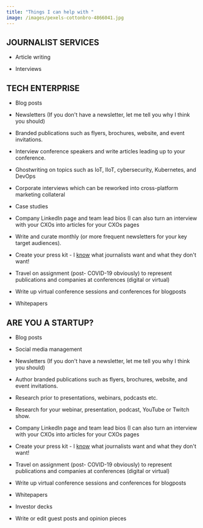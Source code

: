 ```yaml
---
title: "Things I can help with "
image: /images/pexels-cottonbro-4866041.jpg
---
```


## JOURNALIST SERVICES

* Article writing

* Interviews 


## TECH ENTERPRISE

* Blog posts 

* Newsletters (If you don't have a newsletter, let me tell you why I think you should)

* Branded publications such as flyers, brochures, website, and event invitations.

* Interview conference speakers and write articles leading up to your conference. 

* Ghostwriting on topics such as IoT, IIoT, cybersecurity, Kubernetes, and DevOps

* Corporate interviews which can be reworked into cross-platform marketing collateral

* Case studies 

* Company LinkedIn page and team lead bios (I can also turn an interview with your CXOs into articles for your CXOs pages

* Write and curate monthly (or more frequent newsletters for your key target audiences).

* Create your press kit - I [know](https://hackernoon.com/heres-why-journalists-wont-write-about-your-startup-ti7g338s) what journalists want and what they don't want! 

* Travel on assignment (post- COVID-19 obviously) to represent publications and companies at conferences (digital or virtual)

* Write up virtual conference sessions and conferences for blogposts 

* Whitepapers

## ARE YOU A STARTUP?

* Blog posts 

* Social media management

* Newsletters (If you don't have a newsletter, let me tell you why I think you should)

* Author branded publications such as flyers, brochures, website, and event invitations.

* Research prior to presentations, webinars, podcasts etc.

* Research for your webinar, presentation, podcast, YouTube or Twitch show. 

* Company LinkedIn page and team lead bios (I can also turn an interview with your CXOs into articles for your CXOs pages

* Create your press kit - I [know](https://hackernoon.com/heres-why-journalists-wont-write-about-your-startup-ti7g338s) what journalists want and what they don't want! 

* Travel on assignment (post- COVID-19 obviously) to represent publications and companies at conferences (digital or virtual)

* Write up virtual conference sessions and conferences for blogposts 

* Whitepapers

* Investor decks

* Write or edit guest posts and opinion pieces